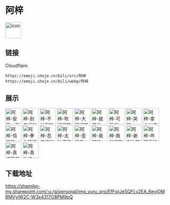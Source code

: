 # 阿梓
<img src="https://emoji.shojo.cn/bili/src/阿梓/icon.png" width="50" height="50" alt="icon">

## 链接
Cloudflare:
```
https://emoji.shojo.cn/bili/src/阿梓
https://emoji.shojo.cn/bili/webp/阿梓
```
## 展示
<img src="https://emoji.shojo.cn/bili/src/阿梓/阿梓-安静一下.png" width="50" height="50" alt="阿梓-安静一下">
<img src="https://emoji.shojo.cn/bili/src/阿梓/阿梓-别走好吗.png" width="50" height="50" alt="阿梓-别走好吗">
<img src="https://emoji.shojo.cn/bili/src/阿梓/阿梓-不怕困难.png" width="50" height="50" alt="阿梓-不怕困难">
<img src="https://emoji.shojo.cn/bili/src/阿梓/阿梓-吹溜溜笛.png" width="50" height="50" alt="阿梓-吹溜溜笛">
<img src="https://emoji.shojo.cn/bili/src/阿梓/阿梓-大家好呀.png" width="50" height="50" alt="阿梓-大家好呀">
<img src="https://emoji.shojo.cn/bili/src/阿梓/阿梓-就这？.png" width="50" height="50" alt="阿梓-就这？">
<img src="https://emoji.shojo.cn/bili/src/阿梓/阿梓-可爱捏.png" width="50" height="50" alt="阿梓-可爱捏">
<img src="https://emoji.shojo.cn/bili/src/阿梓/阿梓-哭哭.png" width="50" height="50" alt="阿梓-哭哭">
<img src="https://emoji.shojo.cn/bili/src/阿梓/阿梓-拿个快递.png" width="50" height="50" alt="阿梓-拿个快递">
<img src="https://emoji.shojo.cn/bili/src/阿梓/阿梓-恰饱饱.png" width="50" height="50" alt="阿梓-恰饱饱">
<img src="https://emoji.shojo.cn/bili/src/阿梓/阿梓-拳头硬了.png" width="50" height="50" alt="阿梓-拳头硬了">
<img src="https://emoji.shojo.cn/bili/src/阿梓/阿梓-忍者修行.png" width="50" height="50" alt="阿梓-忍者修行">
<img src="https://emoji.shojo.cn/bili/src/阿梓/阿梓-太破费了.png" width="50" height="50" alt="阿梓-太破费了">
<img src="https://emoji.shojo.cn/bili/src/阿梓/阿梓-歪歪歪.png" width="50" height="50" alt="阿梓-歪歪歪">
<img src="https://emoji.shojo.cn/bili/src/阿梓/阿梓-我晒吗.png" width="50" height="50" alt="阿梓-我晒吗">
<img src="https://emoji.shojo.cn/bili/src/阿梓/阿梓-我是楞啊.png" width="50" height="50" alt="阿梓-我是楞啊">
<img src="https://emoji.shojo.cn/bili/src/阿梓/阿梓-谢谢你呀.png" width="50" height="50" alt="阿梓-谢谢你呀">
<img src="https://emoji.shojo.cn/bili/src/阿梓/阿梓-咋回事捏.png" width="50" height="50" alt="阿梓-咋回事捏">
<img src="https://emoji.shojo.cn/bili/src/阿梓/阿梓-真接受不了.png" width="50" height="50" alt="阿梓-真接受不了">
<img src="https://emoji.shojo.cn/bili/src/阿梓/阿梓-真牛蛙.png" width="50" height="50" alt="阿梓-真牛蛙">

## 下载地址

https://shamiko-my.sharepoint.com/:u:/g/personal/img_yuru_pro/EfFsjiJeSQFLv2EA_6eyjOMBMVylW2C-W3x4317O8PM9pQ